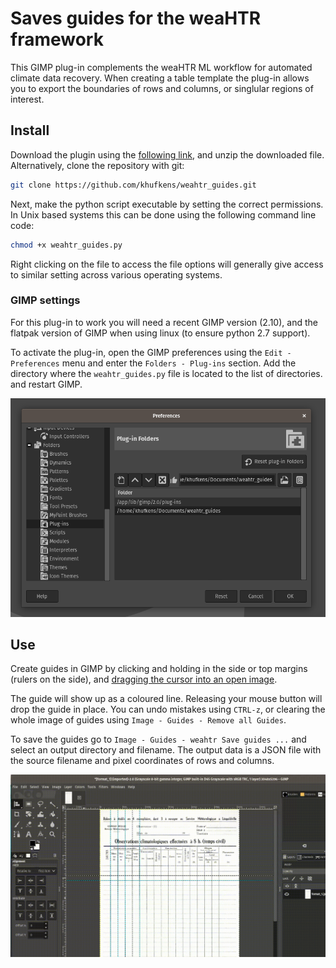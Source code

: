 # Saves guides for the weaHTR framework

This GIMP plug-in complements the weaHTR ML workflow for automated climate data recovery. When creating a table template the plug-in allows you to export the boundaries of rows and columns, or singlular regions of interest.

## Install

Download the plugin using the [following link](https://github.com/khufkens/weahtr_guides/archive/refs/heads/master.zip), and unzip the downloaded file. Alternatively, clone the repository with git:

```bash
git clone https://github.com/khufkens/weahtr_guides.git
```
Next, make the python script executable by setting the correct permissions. In Unix based systems this can be done using the following command line code:

```bash
chmod +x weahtr_guides.py
```

Right clicking on the file to access the file options will generally give access to similar setting across various operating systems.

### GIMP settings

For this plug-in to work you will need a recent GIMP version (2.10), and the flatpak version of GIMP when using linux (to ensure python 2.7 support).

To activate the plug-in, open the GIMP preferences using the `Edit - Preferences` menu and enter the `Folders - Plug-ins` section. Add the directory where the `weahtr_guides.py` file is located to the list of directories. and restart GIMP.

![](preferences.png)

## Use

Create guides in GIMP by clicking and holding in the side or top margins (rulers on the side), and [dragging the cursor into an open image](https://docs.gimp.org/2.10/en/gimp-concepts-image-guides.html). 

The guide will show up as a coloured line. Releasing your mouse button will drop the guide in place. You can undo mistakes using `CTRL-z`, or clearing the whole image of guides using `Image - Guides - Remove all Guides`.

To save the guides go to `Image - Guides - weahtr Save guides ...` and select an output directory and filename. The output data is a JSON file with the source filename and pixel coordinates of rows and columns.

![](plugin_use.gif)
